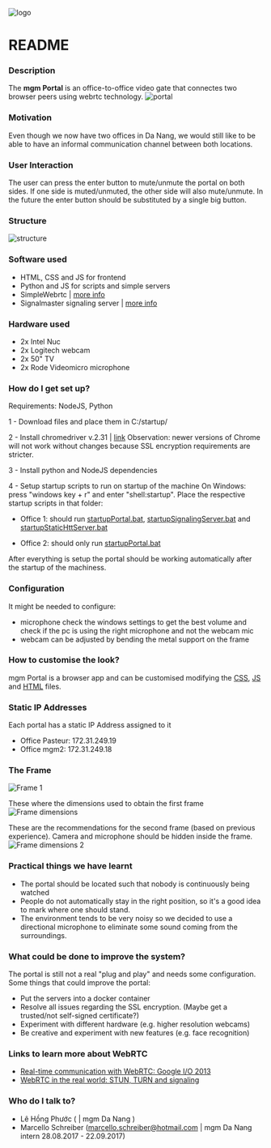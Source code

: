 ![logo](images/logo.png)
# README #

### Description ###
The **mgm Portal** is an office-to-office video gate that connectes two browser peers using webrtc technology.
![portal](docu/images/portal.jpg)

### Motivation ###
Even though we now have two offices in Da Nang, we would still like to be able to have an informal communication channel between both locations.

### User Interaction ###
The user can press the enter button to mute/unmute the portal on both sides. If one side is muted/unmuted, the other side will also mute/unmute. In the future the enter button should be substituted by a single big button.

### Structure ###
![structure](docu/images/communicationDiagram.png)

### Software used ###
* HTML, CSS and JS for frontend
* Python and JS for scripts and simple servers
* SimpleWebrtc | [more info](https://simplewebrtc.com/)
* Signalmaster signaling server | [more info](https://github.com/andyet/signalmaster)


### Hardware used ##
* 2x Intel Nuc
* 2x Logitech webcam
* 2x 50" TV
* 2x Rode Videomicro microphone

### How do I get set up? ###

Requirements: NodeJS, Python

1 - Download files and place them in C:/startup/

2 - Install chromedriver v.2.31 | [link](https://chromedriver.storage.googleapis.com/index.html?path=2.31/)
    Observation: newer versions of Chrome will not work without changes because SSL encryption requirements are stricter.

3 - Install python and NodeJS dependencies

4 - Setup startup scripts to run on startup of the machine
    On Windows: press "windows key + r" and enter "shell:startup". Place the respective startup scripts in that folder:

* Office 1: should run [startupPortal.bat](https://bitbucket.org/mgmportal/mgm-portal/src/16a4c9304311d2815b4b9b2e331c235f9001f0fe/startupScripts/startupPortal.bat), [startupSignalingServer.bat](https://bitbucket.org/mgmportal/mgm-portal/src/16a4c9304311d2815b4b9b2e331c235f9001f0fe/startupScripts/startupSignalingServer.bat) and [startupStaticHttServer.bat](https://bitbucket.org/mgmportal/mgm-portal/src/16a4c9304311d2815b4b9b2e331c235f9001f0fe/startupScripts/startupStaticHttServer.bat)

* Office 2: should only run [startupPortal.bat](https://bitbucket.org/mgmportal/mgm-portal/src/16a4c9304311d2815b4b9b2e331c235f9001f0fe/startupScripts/startupPorta.bat)

After everything is setup the portal should be working automatically after the startup of the machiness.

### Configuration ###
It might be needed to configure:

* microphone
check the windows settings to get the best volume and check if the pc is using the right microphone and not the webcam mic
* webcam
can be adjusted by bending the metal support on the frame

### How to customise the look? ###
mgm Portal is a browser app and can be customised modifying the [CSS](https://bitbucket.org/mgmportal/mgm-portal/src/007fb67ef03d4589b914d3f953db351c3b464932/css/style.css?at=master), [JS](https://bitbucket.org/mgmportal/mgm-portal/src/007fb67ef03d4589b914d3f953db351c3b464932/js/main.js?at=master) and [HTML](https://bitbucket.org/mgmportal/mgm-portal/src/007fb67ef03d4589b914d3f953db351c3b464932/index.html?at=master&fileviewer=file-view-default)
files.


### Static IP Addresses ###
Each portal has a static IP Address assigned to it

* Office Pasteur: 172.31.249.19
* Office mgm2: 172.31.249.18

### The Frame ###
![Frame 1](docu/images/frame1.jpg)

These where the dimensions used to obtain the first frame
![Frame dimensions](docu/images/frame-dimensions.png)

These are the recommendations for the second frame (based on previous experience). Camera and microphone should be hidden inside the frame. 
![Frame dimensions 2](docu/images/frame-dimensions2.png)

### Practical things we have learnt ###
* The portal should be located such that nobody is continuously being watched
* People do not automatically stay in the right position, so it's a good idea to mark where one should stand.
* The environment tends to be very noisy so we decided to use a directional microphone to eliminate some sound coming from the surroundings.

### What could be done to improve the system? ###
The portal is still not a real "plug and play" and needs some configuration.
Some things that could improve the portal:

* Put the servers into a docker container
* Resolve all issues regarding the SSL encryption. (Maybe get a trusted/not self-signed certificate?)
* Experiment with different hardware (e.g. higher resolution webcams)
* Be creative and experiment with new features (e.g. face recognition)

### Links to learn more about WebRTC ###
* [Real-time communication with WebRTC: Google I/O 2013](https://www.youtube.com/watch?v=p2HzZkd2A40)
* [WebRTC in the real world: STUN, TURN and signaling](https://www.html5rocks.com/en/tutorials/webrtc/infrastructure/)

### Who do I talk to? ###

* Lê Hồng Phước ( | mgm Da Nang )
* Marcello Schreiber (marcello.schreiber@hotmail.com | mgm Da Nang intern 28.08.2017 - 22.09.2017)
